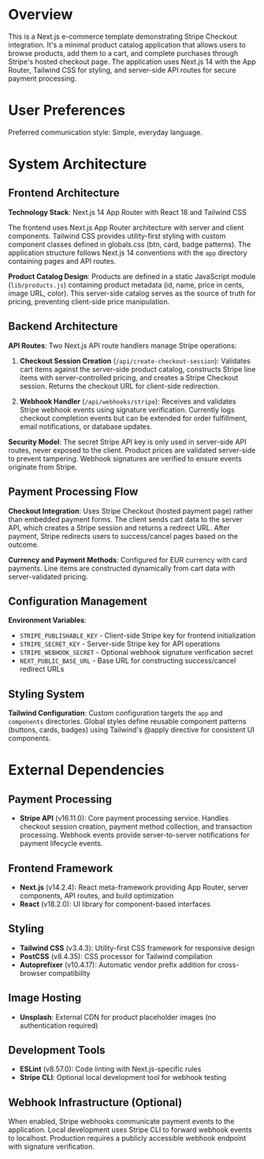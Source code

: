 # Overview

This is a Next.js e-commerce template demonstrating Stripe Checkout integration. It's a minimal product catalog application that allows users to browse products, add them to a cart, and complete purchases through Stripe's hosted checkout page. The application uses Next.js 14 with the App Router, Tailwind CSS for styling, and server-side API routes for secure payment processing.

# User Preferences

Preferred communication style: Simple, everyday language.

# System Architecture

## Frontend Architecture

**Technology Stack**: Next.js 14 App Router with React 18 and Tailwind CSS

The frontend uses Next.js App Router architecture with server and client components. Tailwind CSS provides utility-first styling with custom component classes defined in globals.css (btn, card, badge patterns). The application structure follows Next.js 14 conventions with the `app` directory containing pages and API routes.

**Product Catalog Design**: Products are defined in a static JavaScript module (`lib/products.js`) containing product metadata (id, name, price in cents, image URL, color). This server-side catalog serves as the source of truth for pricing, preventing client-side price manipulation.

## Backend Architecture

**API Routes**: Two Next.js API route handlers manage Stripe operations:

1. **Checkout Session Creation** (`/api/create-checkout-session`): Validates cart items against the server-side product catalog, constructs Stripe line items with server-controlled pricing, and creates a Stripe Checkout session. Returns the checkout URL for client-side redirection.

2. **Webhook Handler** (`/api/webhooks/stripe`): Receives and validates Stripe webhook events using signature verification. Currently logs checkout completion events but can be extended for order fulfillment, email notifications, or database updates.

**Security Model**: The secret Stripe API key is only used in server-side API routes, never exposed to the client. Product prices are validated server-side to prevent tampering. Webhook signatures are verified to ensure events originate from Stripe.

## Payment Processing Flow

**Checkout Integration**: Uses Stripe Checkout (hosted payment page) rather than embedded payment forms. The client sends cart data to the server API, which creates a Stripe session and returns a redirect URL. After payment, Stripe redirects users to success/cancel pages based on the outcome.

**Currency and Payment Methods**: Configured for EUR currency with card payments. Line items are constructed dynamically from cart data with server-validated pricing.

## Configuration Management

**Environment Variables**: 
- `STRIPE_PUBLISHABLE_KEY` - Client-side Stripe key for frontend initialization
- `STRIPE_SECRET_KEY` - Server-side Stripe key for API operations
- `STRIPE_WEBHOOK_SECRET` - Optional webhook signature verification secret
- `NEXT_PUBLIC_BASE_URL` - Base URL for constructing success/cancel redirect URLs

## Styling System

**Tailwind Configuration**: Custom configuration targets the `app` and `components` directories. Global styles define reusable component patterns (buttons, cards, badges) using Tailwind's @apply directive for consistent UI components.

# External Dependencies

## Payment Processing
- **Stripe API** (v16.11.0): Core payment processing service. Handles checkout session creation, payment method collection, and transaction processing. Webhook events provide server-to-server notifications for payment lifecycle events.

## Frontend Framework
- **Next.js** (v14.2.4): React meta-framework providing App Router, server components, API routes, and build optimization
- **React** (v18.2.0): UI library for component-based interfaces

## Styling
- **Tailwind CSS** (v3.4.3): Utility-first CSS framework for responsive design
- **PostCSS** (v8.4.35): CSS processor for Tailwind compilation
- **Autoprefixer** (v10.4.17): Automatic vendor prefix addition for cross-browser compatibility

## Image Hosting
- **Unsplash**: External CDN for product placeholder images (no authentication required)

## Development Tools
- **ESLint** (v8.57.0): Code linting with Next.js-specific rules
- **Stripe CLI**: Optional local development tool for webhook testing

## Webhook Infrastructure (Optional)
When enabled, Stripe webhooks communicate payment events to the application. Local development uses Stripe CLI to forward webhook events to localhost. Production requires a publicly accessible webhook endpoint with signature verification.